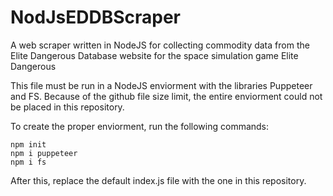# NodJsEDDBScraper
A web scraper written in NodeJS for collecting commodity data from the Elite Dangerous Database website for the space simulation game Elite Dangerous

This file must be run in a NodeJS enviorment with the libraries Puppeteer and FS. Because of the github file size limit, the entire enviorment could not be placed in this repository.

To create the proper enviorment, run the following commands:

```
npm init
npm i puppeteer
npm i fs

```
After this, replace the default index.js file with the one in this repository.
